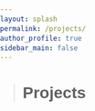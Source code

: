 ```yaml
---
layout: splash
permalink: /projects/
author_profile: true
sidebar_main: false
---
```

> # Projects
<html lang="en">
<head>
    <meta charset="UTF-8">
    <meta name="viewport" content="width=device-width, initial-scale=1.0">
    <title>My Projects</title>
    <style>
        body {
            margin: 0;
            padding: 0;
            font-family: 'Arial', sans-serif;
        }
        .top-section header {
            background-color: #0E4A84;
            color: #fff;
            text-align: center;
            padding: 5px;
        }
        .bottom-section header {
            background-color: rgb(15, 15, 112);
            color: #fff;
            text-align: center;
            padding: 5px;
        }
        section {
            padding: 20px;
        }
        .project-container {
            display: flex;
            flex-wrap: wrap;
        }
        .project-card {
            width: 30%;
            margin-right: 10px;
            margin-bottom: 20px;
            border: 1px solid #ddd;
            border-radius: 5px;
            overflow: hidden;
            transition: transform 0.3s ease-in-out;
            cursor: pointer;
            text-decoration: none; /* 변경된 부분: 링크의 기본 양식 제거 */
            color: inherit; /* 변경된 부분: 기본 링크 색상 상속 */
            display: block; /* 변경된 부분: 링크를 블록 레벨로 설정 */
        }
        .project-card:hover {
            transform: scale(1.05);
        }
        .project-card img {
            width: 100%;
            height: 200px;
            object-fit: cover;
        }
        .project-details {
            padding: 15px;
        }
        .project-title {
            font-size: 18px;
            font-weight: bold;
            margin-bottom: 10px;
        }
        .project-description {
            font-size: 14px;
            color: #555;
        }
        /* 갤러리 스타일 */
        .gallery-container {
            display: none;
            position: fixed;
            z-index: 2;
            left: 50%;
            top: 50%;
            transform: translate(-50%, -50%);
            max-width: 80%;
            max-height: 80%;
            overflow: hidden;
            background-color: #fff;
            box-shadow: 0px 0px 20px rgba(0, 0, 0, 0.5);
        }
        .gallery-content {
            width: 100%;
            height: 100%;
        }
        .gallery-image {
            width: 100%;
            height: auto;
            object-fit: contain;
        }
        .close {
            color: #000;
            position: absolute;
            top: 10px;
            right: 10px;
            font-size: 20px;
            cursor: pointer;
        }

        @media (max-width: 600px) {
            .project-card {
                width: 100%;
                margin-right: 0;
            }
        }
    </style>
</head>
<body>
    <div class="top-section">
        <header>
            <h1>Hanyang University</h1>
        </header>
    </div>
    <section>
        <div class="project-container">
            <a href="https://www.youtube.com/watch?v=OespY0dTNjA" class="project-card" onclick="openGallery('/assets/new_images/project3_original.jpg')">
                <img src="/assets/new_images/project3.jpg" alt="Project 3">
                <div class="project-details">
                    <div class="project-title">2023 Hanyang Academic Town</div>
                    <div class="project-description">실내 3D Map 생성을 통한 미래 편의 기술 확충</div>
                </div>
            </a>
             <a href="https://www.youtube.com/watch?v=2-kjNgfCKaI&t=18s" class="project-card" onclick="openGallery('/assets/new_images/project2_original.jpg')">
                <img src="/assets/new_images/project2.jpg" alt="Project 2">
                <div class="project-details">
                    <div class="project-title">ME Capstone Design Project 2</div>
                    <div class="project-description">Solar-powered Cigarette Butts Collection Robot Using Deep Learning, 2023</div>
                </div>
            </a>
            <div class="project-card" onclick="openGallery('/assets/new_images/project1_original.jpg')">
                <img src="/assets/new_images/project1.jpg" alt="Project 1">
                <div class="project-details">
                    <div class="project-title">ME Capstone Design Project 1</div>
                    <div class="project-description">Wearable Smart Key Using Gesture Recognition (car body), 2023 </div>
                </div>
            </div>
            <div class="project-card" onclick="openGallery('/assets/new_images/project0_original.jpg')">
                <img src="/assets/new_images/project0.jpg" alt="Project 1">
                <div class="project-details">
                    <div class="project-title">EE Capstone Design Project</div>
                    <div class="project-description">Wearable Smart Key Using Gesture Recognition (Controller), 2023 </div>
                </div>
            </div>
            <a href="https://www.youtube.com/watch?v=pfUYDsK3Zlc" class="project-card" onclick="openGallery('/assets/new_images/project00_original.jpg')">
                <img src="/assets/new_images/project00.jpg" alt="Project 2">
                <div class="project-details">
                    <div class="project-title">2022 Hanyang Academic Town</div>
                    <div class="project-description">ASAP system( Automatic Secondary Accident Prevention system), 2022</div>
                </div>
            </a>
        </div>
            <!-- 다른 프로젝트 카드들도 같은 방식으로 수정 -->
    </section>
    <div class="bottom-section">
        <header>
            <h1>Seoul National University</h1>
        </header>
    </div>
    <section>
        <div class="project-container">
            <div class="project-card" onclick="openGallery('/assets/new_images/project4_original.jpg')">
                <img src="/assets/new_images/project4.jpg" alt="Project 3">
                <div class="project-details">
                    <div class="project-title">2022 Winter vacation Intern</div>
                    <div class="project-description">Piezo based Stiffness Sensor, Hero Lab, 2022</div>
                </div>
            </div>
            <!-- 다른 프로젝트 카드들도 같은 방식으로 수정 -->
        </div>
    </section>
    <div class="gallery-container" id="galleryContainer" onclick="closeGallery()">
        <span class="close" onclick="closeGallery()">&times;</span>
        <div class="gallery-content">
            <img class="gallery-image" id="galleryImage" src="" alt="Gallery Image">
        </div>
    </div>
    <script>
        function openGallery(imageSrc) {
            var galleryContainer = document.getElementById("galleryContainer");
            var galleryImage = document.getElementById("galleryImage");
            galleryImage.src = imageSrc;
            galleryContainer.style.display = "flex";
        }

        function closeGallery() {
            var galleryContainer = document.getElementById("galleryContainer");
            galleryContainer.style.display = "none";
        }
    </script>
</body>
</html>
